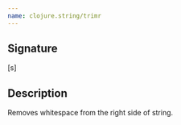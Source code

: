```yaml
---
name: clojure.string/trimr
---
```


## Signature
[s]


## Description

Removes whitespace from the right side of string.
